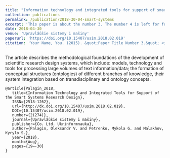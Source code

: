 ```yaml
---
title: "Information technology and integrated tools for support of smart systems research design"
collection: publications
permalink: /publication/2018-30-04-smart-systems
excerpt: 'This paper is about the number 3. The number 4 is left for future work.'
date: 2018-04-30
venue: 'Upravlâûŝie sistemy i mašiny'
paperurl: 'https://doi.org/10.15407/usim.2018.02.019'
citation: 'Your Name, You. (2015). &quot;Paper Title Number 3.&quot; <i>Journal 1</i>. 1(3).'
---
```


The article describes the methodological foundations of the development of scientific research design systems, which include: models, technology and tools for processing large volumes of text information/data; the formation of conceptual structures (ontologies) of different branches of knowledge, their system integration based on transdisciplinary and ontology concepts.

```
@article{Palagin_2018,
   title={Information Technology and Integrated Tools for Support of the Smart Systems Research Design},
   ISSN={2518-1262},
   url={http://dx.doi.org/10.15407/usim.2018.02.019},
   DOI={10.15407/usim.2018.02.019},
   number={2(274)},
   journal={Upravlâûŝie sistemy i mašiny},
   publisher={Co. Ltd. Ukrinformnauka},
   author={Palagin, Oleksandr V. and Petrenko, Mykola G. and Malakhov, Kyrylo S.},
   year={2018},
   month={Aug},
   pages={19–-30}
}
```